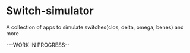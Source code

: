 # Switch-simulator
A collection of apps to simulate switches(clos, delta, omega, benes) and more

---WORK IN PROGRESS--
